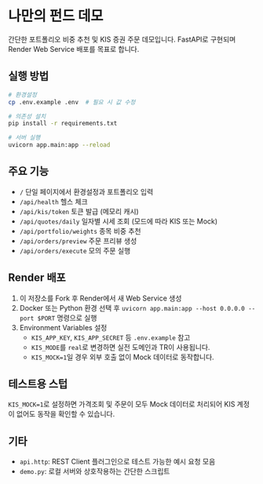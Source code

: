 # 나만의 펀드 데모

간단한 포트폴리오 비중 추천 및 KIS 증권 주문 데모입니다. FastAPI로 구현되며 Render Web Service 배포를 목표로 합니다.

## 실행 방법

```bash
# 환경설정
cp .env.example .env  # 필요 시 값 수정

# 의존성 설치
pip install -r requirements.txt

# 서버 실행
uvicorn app.main:app --reload
```

## 주요 기능
- `/` 단일 페이지에서 환경설정과 포트폴리오 입력
- `/api/health` 헬스 체크
- `/api/kis/token` 토큰 발급 (메모리 캐시)
- `/api/quotes/daily` 일자별 시세 조회 (모드에 따라 KIS 또는 Mock)
- `/api/portfolio/weights` 종목 비중 추천
- `/api/orders/preview` 주문 프리뷰 생성
- `/api/orders/execute` 모의 주문 실행

## Render 배포
1. 이 저장소를 Fork 후 Render에서 새 Web Service 생성
2. Docker 또는 Python 환경 선택 후 `uvicorn app.main:app --host 0.0.0.0 --port $PORT` 명령으로 실행
3. Environment Variables 설정
   - `KIS_APP_KEY`, `KIS_APP_SECRET` 등 `.env.example` 참고
   - `KIS_MODE`를 `real`로 변경하면 실전 도메인과 TR이 사용됩니다.
   - `KIS_MOCK=1`일 경우 외부 호출 없이 Mock 데이터로 동작합니다.

## 테스트용 스텁
`KIS_MOCK=1`로 설정하면 가격조회 및 주문이 모두 Mock 데이터로 처리되어 KIS 계정이 없어도 동작을 확인할 수 있습니다.

## 기타
- `api.http`: REST Client 플러그인으로 테스트 가능한 예시 요청 모음
- `demo.py`: 로컬 서버와 상호작용하는 간단한 스크립트

